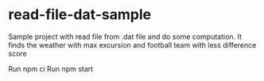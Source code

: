 # read-file-dat-sample
Sample project with read file from .dat file and do some computation.
It finds the weather with max excursion and football team with less difference score

Run npm ci
Run npm start
